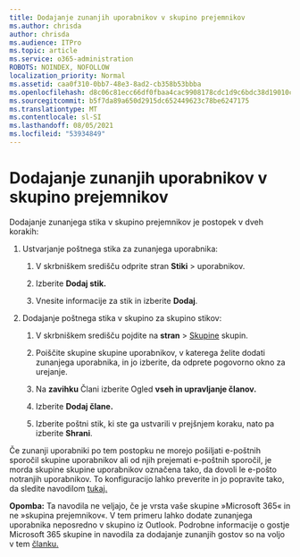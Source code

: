 ```yaml
---
title: Dodajanje zunanjih uporabnikov v skupino prejemnikov
ms.author: chrisda
author: chrisda
ms.audience: ITPro
ms.topic: article
ms.service: o365-administration
ROBOTS: NOINDEX, NOFOLLOW
localization_priority: Normal
ms.assetid: caa0f310-0bb7-48e3-8ad2-cb358b53bbba
ms.openlocfilehash: d8c06c81ecc66df0fbaa4cac9908178cdc1d9c6bdc38d19010c7b55e9bca8776
ms.sourcegitcommit: b5f7da89a650d2915dc652449623c78be6247175
ms.translationtype: MT
ms.contentlocale: sl-SI
ms.lasthandoff: 08/05/2021
ms.locfileid: "53934849"
---
```

# <a name="add-external-users-to-a-distribution-group"></a>Dodajanje zunanjih uporabnikov v skupino prejemnikov

Dodajanje zunanjega stika v skupino prejemnikov je postopek v dveh korakih:
  
1. Ustvarjanje poštnega stika za zunanjega uporabnika:
    
    1. V skrbniškem središču odprite stran **Stiki**  >  [](https://admin.microsoft.com/adminportal/home#/Contact) uporabnikov. 
    
    2. Izberite **Dodaj stik.**
    
    3. Vnesite informacije za stik in izberite **Dodaj**.
    
2. Dodajanje poštnega stika v skupino za skupino stikov:
    
    1. V skrbniškem središču pojdite na **stran**  >  [Skupine](https://admin.microsoft.com/adminportal/home#/groups) skupin. 
    
    2. Poiščite skupine skupine uporabnikov, v katerega želite dodati zunanjega uporabnika, in jo izberite, da odprete pogovorno okno za urejanje.
    
    3. Na **zavihku** Člani izberite Ogled **vseh in upravljanje članov.** 
    
    4. Izberite **Dodaj člane.**
    
    5. Izberite poštni stik, ki ste ga ustvarili v prejšnjem koraku, nato pa izberite **Shrani**.
    
Če zunanji uporabniki po tem postopku ne morejo pošiljati e-poštnih sporočil skupine uporabnikov ali od njih prejemati e-poštnih sporočil, je morda skupine skupine uporabnikov označena tako, da dovoli le e-pošto notranjih uporabnikov. To konfiguracijo lahko preverite in jo popravite tako, da sledite navodilom [tukaj.](https://docs.microsoft.com/exchange/mail-flow-best-practices/non-delivery-reports-in-exchange-online/fix-error-code-5-7-133-in-exchange-online)
  
 **Opomba:** Ta navodila ne veljajo, če je vrsta vaše skupine »Microsoft 365« in ne »skupina prejemnikov«. V tem primeru lahko dodate zunanjega uporabnika neposredno v skupino iz Outlook. Podrobne informacije o gostje Microsoft 365 skupine in navodila za dodajanje zunanjih gostov so na voljo v tem [članku.](https://support.office.com/article/Guest-access-in-Office-365-Groups-bfc7a840-868f-4fd6-a390-f347bf51aff6.aspx)
  